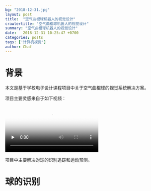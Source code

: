 ```yaml
---
bg: "2018-12-31.jpg"
layout: post
title:  "空气曲棍球机器人的视觉设计"
crawlertitle: "空气曲棍球机器人的视觉设计"
summary: "空气曲棍球机器人的视觉设计"
date:   2018-12-31 10:25:47 +0700
categories: posts
tags: ['计算机视觉']
author: Chaf
---
```


# 背景

本文是基于学校电子设计课程项目中关于空气曲棍球的视觉系统解决方案。

项目主要灵感来自于如下视频：

<video id="video" controls="" preload="none" poster="/assets/images/air-hockey-robot.jpg">
      <source id="mp4" src="/assets/videos/2018.12.31.mp4" type="video/mp4">
      </video>




项目中主要解决对球的识别追踪和运动预测。

# 球的识别

